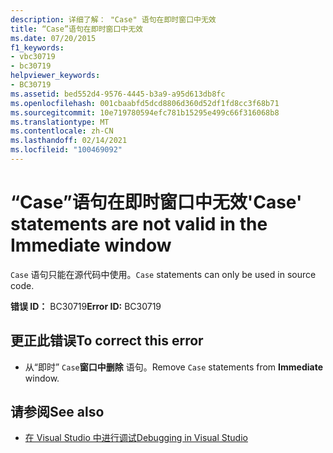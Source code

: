 ```yaml
---
description: 详细了解： "Case" 语句在即时窗口中无效
title: “Case”语句在即时窗口中无效
ms.date: 07/20/2015
f1_keywords:
- vbc30719
- bc30719
helpviewer_keywords:
- BC30719
ms.assetid: bed552d4-9576-4445-b3a9-a95d613db8fc
ms.openlocfilehash: 001cbaabfd5dcd8806d360d52df1fd8cc3f68b71
ms.sourcegitcommit: 10e719780594efc781b15295e499c66f316068b8
ms.translationtype: MT
ms.contentlocale: zh-CN
ms.lasthandoff: 02/14/2021
ms.locfileid: "100469092"
---
```

# <a name="case-statements-are-not-valid-in-the-immediate-window"></a><span data-ttu-id="0772b-103">“Case”语句在即时窗口中无效</span><span class="sxs-lookup"><span data-stu-id="0772b-103">'Case' statements are not valid in the Immediate window</span></span>

<span data-ttu-id="0772b-104">`Case` 语句只能在源代码中使用。</span><span class="sxs-lookup"><span data-stu-id="0772b-104">`Case` statements can only be used in source code.</span></span>  
  
 <span data-ttu-id="0772b-105">**错误 ID：** BC30719</span><span class="sxs-lookup"><span data-stu-id="0772b-105">**Error ID:** BC30719</span></span>  
  
## <a name="to-correct-this-error"></a><span data-ttu-id="0772b-106">更正此错误</span><span class="sxs-lookup"><span data-stu-id="0772b-106">To correct this error</span></span>  
  
- <span data-ttu-id="0772b-107">从“即时” `Case`**窗口中删除** 语句。</span><span class="sxs-lookup"><span data-stu-id="0772b-107">Remove `Case` statements from **Immediate** window.</span></span>  
  
## <a name="see-also"></a><span data-ttu-id="0772b-108">请参阅</span><span class="sxs-lookup"><span data-stu-id="0772b-108">See also</span></span>

- [<span data-ttu-id="0772b-109">在 Visual Studio 中进行调试</span><span class="sxs-lookup"><span data-stu-id="0772b-109">Debugging in Visual Studio</span></span>](/visualstudio/debugger/debugger-feature-tour)
